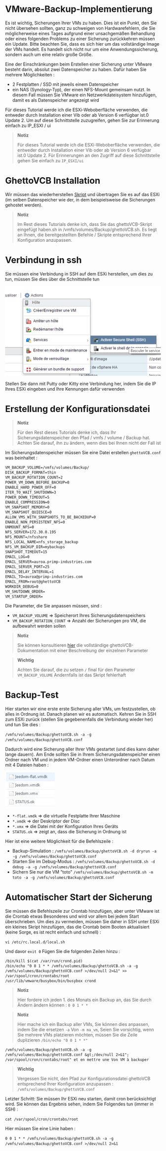 # VMware-Backup-Implementierung

Es ist wichtig, Sicherungen Ihrer VMs zu haben. Dies ist ein Punkt, den Sie nicht übersehen sollten, ganz zu schweigen von Hardwarefehlern, die Sie möglicherweise eines Tages aufgrund einer unsachgemäßen Behandlung oder eines folgenden Problems zu einer Sicherung zurückkehren müssen ein Update. Bitte beachten Sie, dass es sich hier um das vollständige Image der VMs handelt. Es handelt sich nicht nur um eine Anwendungssicherung, sondern auch um eine relativ große Größe.

Eine der Einschränkungen beim Erstellen einer Sicherung unter VMware besteht darin, absolut zwei Datenspeicher zu haben. Dafür haben Sie mehrere Möglichkeiten :

-   2 Festplatten / SSD mit jeweils einem Datenspeicher
-   ein NAS (Synology-Typ), der einen NFS-Mount gemeinsam nutzt. In diesem Fall müssen Sie VMware ein Netzwerkdateisystem hinzufügen, damit es als Datenspeicher angezeigt wird

Für dieses Tutorial werde ich die ESXi-Weboberfläche verwenden, die entweder durch Installation einer Vib oder ab Version 6 verfügbar ist.0 Update 2. Um auf diese Schnittstelle zuzugreifen, gehen Sie zur Erinnerung einfach zu IP\_ESXI / ui

> **Notiz**
>
> Für dieses Tutorial werde ich die ESXi-Weboberfläche verwenden, die entweder durch Installation einer Vib oder ab Version 6 verfügbar ist.0 Update 2. Für Erinnerungen an den Zugriff auf diese Schnittstelle gehen Sie einfach zu ``IP_ESXI/ui``

# GhettoVCB Installation

Wir müssen das wiederherstellen [Skript](https://raw.githubusercontent.com/lamw/ghettoVCB/master/ghettoVCB.sh) und übertragen Sie es auf das ESXi (im selben Datenspeicher wie der, in dem beispielsweise die Sicherungen gehostet werden).

> **Notiz**
>
> Im Rest dieses Tutorials denke ich, dass Sie das ghettoVCB-Skript eingefügt haben.sh in /vmfs/volumes/Backup/ghettoVCB.sh. Es liegt an Ihnen, die bereitgestellten Befehle / Skripte entsprechend Ihrer Konfiguration anzupassen.

# Verbindung in ssh

Sie müssen eine Verbindung in SSH auf dem ESXi herstellen, um dies zu tun, müssen Sie dies über die Schnittstelle tun

![vmware.backup](images/vmware.backup.PNG)

Stellen Sie dann mit Putty oder Kitty eine Verbindung her, indem Sie die IP Ihres ESXi eingeben und Ihre Kennungen dafür verwenden

# Erstellung der Konfigurationsdatei

> **Notiz**
>
> Für den Rest dieses Tutorials denke ich, dass Ihr Sicherungsdatenspeicher den Pfad / vmfs / volume / Backup hat. Achten Sie darauf, ihn zu ändern, wenn dies bei Ihnen nicht der Fall ist

Im Sicherungsdatenspeicher müssen Sie eine Datei erstellen ``ghettoVCB.conf`` was beinhaltet :

````
VM_BACKUP_VOLUME=/vmfs/volumes/Backup/
DISK_BACKUP_FORMAT=thin
VM_BACKUP_ROTATION_COUNT=2
POWER_VM_DOWN_BEFORE_BACKUP=0
ENABLE_HARD_POWER_OFF=0
ITER_TO_WAIT_SHUTDOWN=3
POWER_DOWN_TIMEOUT=5
ENABLE_COMPRESSION=0
VM_SNAPSHOT_MEMORY=0
VM_SNAPSHOT_QUIESCE=0
ALLOW_VMS_WITH_SNAPSHOTS_TO_BE_BACKEDUP=0
ENABLE_NON_PERSISTENT_NFS=0
UNMOUNT_NFS=0
NFS_SERVER=172.30.0.195
NFS_MOUNT=/nfsshare
NFS_LOCAL_NAME=nfs_storage_backup
NFS_VM_BACKUP_DIR=mybackups
SNAPSHOT_TIMEOUT=15
EMAIL_LOG=0
EMAIL_SERVER=auroa.primp-industries.com
EMAIL_SERVER_PORT=25
EMAIL_DELAY_INTERVAL=1
EMAIL_TO=auroa@primp-industries.com
EMAIL_FROM=root@ghettoVCB
WORKDIR_DEBUG=0
VM_SHUTDOWN_ORDER=
VM_STARTUP_ORDER=
````

Die Parameter, die Sie anpassen müssen, sind :

-   ``VM_BACKUP_VOLUME`` ⇒ Speicherort Ihres Sicherungsdatenspeichers
-   ``VM_BACKUP_ROTATION_COUNT`` ⇒ Anzahl der Sicherungen pro VM, die aufbewahrt werden sollen

> **Notiz**
>
> Sie können konsultieren [hier](https://communities.vmware.com/docs/DOC-8760) die vollständige ghettoVCB-Dokumentation mit einer Beschreibung der einzelnen Parameter

> **Wichtig**
>
> Achten Sie darauf, die zu setzen ``/`` final für den Parameter ``VM_BACKUP_VOLUME`` Andernfalls ist das Skript fehlerhaft

# Backup-Test

Hier starten wir eine erste erste Sicherung aller VMs, um festzustellen, ob alles in Ordnung ist. Danach planen wir es automatisch. Kehren Sie in SSH zum ESXi zurück (stellen Sie gegebenenfalls die Verbindung wieder her) und tun Sie dies :

``/vmfs/volumes/Backup/ghettoVCB.sh -a -g /vmfs/volumes/Backup/ghettoVCB.conf``

Dadurch wird eine Sicherung aller Ihrer VMs gestartet (und dies kann daher lange dauern). Am Ende sollten Sie in Ihrem Sicherungsdatenspeicher einen Ordner nach VM und in jedem VM-Ordner einen Unterordner nach Datum mit 4 Dateien haben :

![vmware.backup2](images/vmware.backup2.PNG)

-   ``*-flat.vmdk`` ⇒ die virtuelle Festplatte Ihrer Maschine
-   ``*.vmdk`` ⇒ der Deskriptor der Disc
-   ``*.vmx`` ⇒ die Datei mit der Konfiguration Ihres Geräts
-   ``STATUS.ok`` ⇒ zeigt an, dass die Sicherung in Ordnung ist

Hier ist eine weitere Möglichkeit für die Befehlszeile :

-   Backup-Simulation : ``/vmfs/volumes/Backup/ghettoVCB.sh -d dryrun -a -g /vmfs/volumes/Backup/ghettoVCB.conf``
-   Starten Sie im Debug-Modus : ``/vmfs/volumes/Backup/ghettoVCB.sh -d debug -a -g /vmfs/volumes/Backup/ghettoVCB.conf``
-   Sichern Sie nur die VM "toto" ``/vmfs/volumes/Backup/ghettoVCB.sh -m toto -a -g /vmfs/volumes/Backup/ghettoVCB.conf``

# Automatischer Start der Sicherung

Sie müssen die Befehlszeile zur Crontab hinzufügen, aber unter VMware ist die Crontab etwas Besonderes und wird vor allem bei jedem Start überschrieben. Um dies zu vermeiden, müssen Sie daher in SSH unter ESXi ein kleines Skript hinzufügen, das die Crontab beim Booten aktualisiert (keine Sorge, es ist recht einfach und schnell) :

``vi /etc/rc.local.d/local.sh``

Und davor ``exit 0`` Fügen Sie die folgenden Zeilen hinzu :

````
/bin/kill $(cat /var/run/crond.pid)
/bin/echo "0 0 1 * * /vmfs/volumes/Backup/ghettoVCB.sh -a -g /vmfs/volumes/Backup/ghettoVCB.conf >/dev/null 2>&1" >> /var/spool/cron/crontabs/root
/usr/lib/vmware/busybox/bin/busybox crond
````

> **Notiz**
>
> Hier fordere ich jeden 1. des Monats ein Backup an, das Sie durch Ändern ändern können : ``0 0 1 * *``

> **Notiz**
>
> Hier mache ich ein Backup aller VMs, Sie können dies anpassen, indem Sie die ersetzen ``-a`` Von ``-m ma_vm``, Seien Sie vorsichtig, wenn Sie mehrere VMs platzieren möchten, müssen Sie die Zeile duplizieren ``/bin/echo "0 0 1 * *"``
````
/vmfs/volumes/Backup/ghettoVCB.sh -a -g
/vmfs/volumes/Backup/ghettoVCB.conf &gt;/dev/null 2>&1";
/var/spool/cron/crontabs/root" et en mettre une Von VM à backuper
````

> **Wichtig**
>
> Vergessen Sie nicht, den Pfad zur Konfigurationsdatei ghettoVCB entsprechend Ihrer Konfiguration anzupassen : ``/vmfs/volumes/Backup/ghettoVCB.conf``

Letzter Schritt: Sie müssen Ihr ESXi neu starten, damit cron berücksichtigt wird. Sie können das Ergebnis sehen, indem Sie Folgendes tun (immer in SSH) :

``cat /var/spool/cron/crontabs/root``

Hier müssen Sie eine Linie haben :

``0 0 1 * * /vmfs/volumes/Backup/ghettoVCB.sh -a -g /vmfs/volumes/Backup/ghettoVCB.conf >/dev/null 2>&1``
